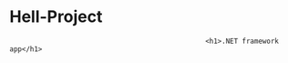 # Hell-Project
                                                    <h1>.NET framework app</h1>    
                               
                                    
